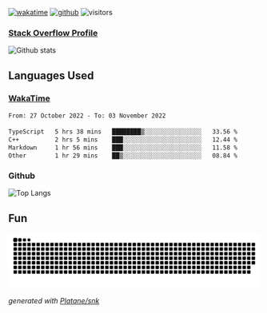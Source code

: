 [![wakatime](https://wakatime.com/badge/user/82c377cd-a54c-404c-b7df-177b313ca539.svg)](https://wakatime.com/@82c377cd-a54c-404c-b7df-177b313ca539)
[![github](https://img.shields.io/github/followers/xinthose?logo=github&style=plastic)](https://github.com/alanhamlett?tab=followers)
![visitors](https://visitor-badge.glitch.me/badge?page_id=xinthose&left_color=green&right_color=red)
### [Stack Overflow Profile](https://stackoverflow.com/users/4056146/xinthose)

![Github stats](https://github-readme-stats.vercel.app/api?username=xinthose&show_icons=true&theme=radical&count_private=true)

## Languages Used

### [WakaTime](https://wakatime.com/)
<!--START_SECTION:waka-->

```text
From: 27 October 2022 - To: 03 November 2022

TypeScript   5 hrs 38 mins   ████████▒░░░░░░░░░░░░░░░░   33.56 %
C++          2 hrs 5 mins    ███░░░░░░░░░░░░░░░░░░░░░░   12.44 %
Markdown     1 hr 56 mins    ███░░░░░░░░░░░░░░░░░░░░░░   11.58 %
Other        1 hr 29 mins    ██▒░░░░░░░░░░░░░░░░░░░░░░   08.84 %
```

<!--END_SECTION:waka-->

### Github

![Top Langs](https://github-readme-stats.vercel.app/api/top-langs/?username=xinthose)

## Fun
![github contribution grid snake animation](https://raw.githubusercontent.com/xinthose/xinthose/output/github-contribution-grid-snake.svg)

_generated with [Platane/snk](https://github.com/Platane/snk)_
